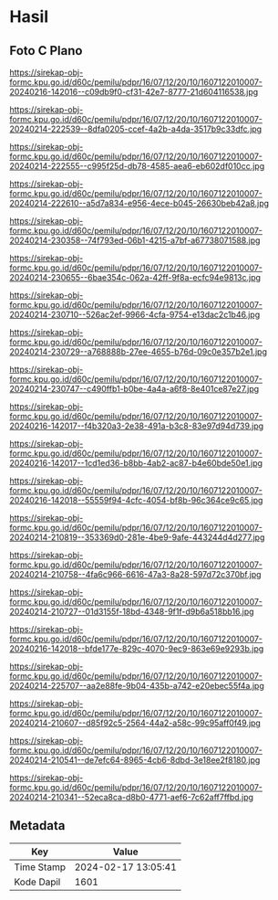 # Hasil

## Foto C Plano

https://sirekap-obj-formc.kpu.go.id/d60c/pemilu/pdpr/16/07/12/20/10/1607122010007-20240216-142016--c09db9f0-cf31-42e7-8777-21d604116538.jpg

https://sirekap-obj-formc.kpu.go.id/d60c/pemilu/pdpr/16/07/12/20/10/1607122010007-20240214-222539--8dfa0205-ccef-4a2b-a4da-3517b9c33dfc.jpg

https://sirekap-obj-formc.kpu.go.id/d60c/pemilu/pdpr/16/07/12/20/10/1607122010007-20240214-222555--c995f25d-db78-4585-aea6-eb602df010cc.jpg

https://sirekap-obj-formc.kpu.go.id/d60c/pemilu/pdpr/16/07/12/20/10/1607122010007-20240214-222610--a5d7a834-e956-4ece-b045-26630beb42a8.jpg

https://sirekap-obj-formc.kpu.go.id/d60c/pemilu/pdpr/16/07/12/20/10/1607122010007-20240214-230358--74f793ed-06b1-4215-a7bf-a67738071588.jpg

https://sirekap-obj-formc.kpu.go.id/d60c/pemilu/pdpr/16/07/12/20/10/1607122010007-20240214-230655--6bae354c-062a-42ff-9f8a-ecfc94e9813c.jpg

https://sirekap-obj-formc.kpu.go.id/d60c/pemilu/pdpr/16/07/12/20/10/1607122010007-20240214-230710--526ac2ef-9966-4cfa-9754-e13dac2c1b46.jpg

https://sirekap-obj-formc.kpu.go.id/d60c/pemilu/pdpr/16/07/12/20/10/1607122010007-20240214-230729--a768888b-27ee-4655-b76d-09c0e357b2e1.jpg

https://sirekap-obj-formc.kpu.go.id/d60c/pemilu/pdpr/16/07/12/20/10/1607122010007-20240214-230747--c490ffb1-b0be-4a4a-a6f8-8e401ce87e27.jpg

https://sirekap-obj-formc.kpu.go.id/d60c/pemilu/pdpr/16/07/12/20/10/1607122010007-20240216-142017--f4b320a3-2e38-491a-b3c8-83e97d94d739.jpg

https://sirekap-obj-formc.kpu.go.id/d60c/pemilu/pdpr/16/07/12/20/10/1607122010007-20240216-142017--1cd1ed36-b8bb-4ab2-ac87-b4e60bde50e1.jpg

https://sirekap-obj-formc.kpu.go.id/d60c/pemilu/pdpr/16/07/12/20/10/1607122010007-20240216-142018--55559f94-4cfc-4054-bf8b-96c364ce9c65.jpg

https://sirekap-obj-formc.kpu.go.id/d60c/pemilu/pdpr/16/07/12/20/10/1607122010007-20240214-210819--353369d0-281e-4be9-9afe-443244d4d277.jpg

https://sirekap-obj-formc.kpu.go.id/d60c/pemilu/pdpr/16/07/12/20/10/1607122010007-20240214-210758--4fa6c966-6616-47a3-8a28-597d72c370bf.jpg

https://sirekap-obj-formc.kpu.go.id/d60c/pemilu/pdpr/16/07/12/20/10/1607122010007-20240214-210727--01d3155f-18bd-4348-9f1f-d9b6a518bb16.jpg

https://sirekap-obj-formc.kpu.go.id/d60c/pemilu/pdpr/16/07/12/20/10/1607122010007-20240216-142018--bfde177e-829c-4070-9ec9-863e69e9293b.jpg

https://sirekap-obj-formc.kpu.go.id/d60c/pemilu/pdpr/16/07/12/20/10/1607122010007-20240214-225707--aa2e88fe-9b04-435b-a742-e20ebec55f4a.jpg

https://sirekap-obj-formc.kpu.go.id/d60c/pemilu/pdpr/16/07/12/20/10/1607122010007-20240214-210607--d85f92c5-2564-44a2-a58c-99c95aff0f49.jpg

https://sirekap-obj-formc.kpu.go.id/d60c/pemilu/pdpr/16/07/12/20/10/1607122010007-20240214-210541--de7efc64-8965-4cb6-8dbd-3e18ee2f8180.jpg

https://sirekap-obj-formc.kpu.go.id/d60c/pemilu/pdpr/16/07/12/20/10/1607122010007-20240214-210341--52eca8ca-d8b0-4771-aef6-7c62aff7ffbd.jpg


## Metadata

| Key        | Value               |
| ---------- | ------------------- |
| Time Stamp | 2024-02-17 13:05:41 |
| Kode Dapil | 1601                |



